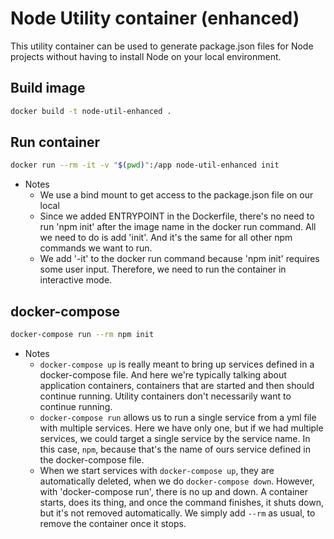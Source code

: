 # Node Utility container (enhanced)
This utility container can be used to generate package.json files for Node projects without having to install Node on your local environment.

## Build image
```bash
docker build -t node-util-enhanced .
```

## Run container
```bash
docker run --rm -it -v "$(pwd)":/app node-util-enhanced init
```

- Notes
  - We use a bind mount to get access to the package.json file on our local
  - Since we added ENTRYPOINT in the Dockerfile, there's no need to run 'npm init' after the image name in the docker run command. All we need to do is add 'init'. And it's the same for all other npm commands we want to run.
  - We add '-it' to the docker run command because 'npm init' requires some user input. Therefore, we need to run the container in interactive mode.

## docker-compose
```bash
docker-compose run --rm npm init
```  
- Notes
  - ```docker-compose up``` is really meant to bring up services defined in a docker-compose file. And here we're typically talking about application containers, containers that are started and then should continue running. Utility containers don't necessarily want to continue running.
  - ```docker-compose run``` allows us to run a single service from a yml file with multiple services. Here we have only one, but if we had multiple services, we could target a single service by the service name. In this case, ```npm```, because that's the name of ours service defined in the docker-compose file.
  - When we start services with ```docker-compose up```, they are automatically deleted, when we do ```docker-compose down```. However, with 'docker-compose run', there is no up and down. A container starts, does its thing, and once the command finishes, it shuts down, but it's not removed automatically. We simply add ```--rm``` as usual, to remove the container once it stops.